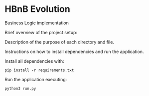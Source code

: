 # HBnB Evolution
Business Logic implementation

Brief overview of the project setup:

Description of the purpose of each directory and file.


Instructions on how to install dependencies and run the
application.

Install all dependencies with:
```
pip install -r requirements.txt
```

Run the application executing:
```
python3 run.py
```
